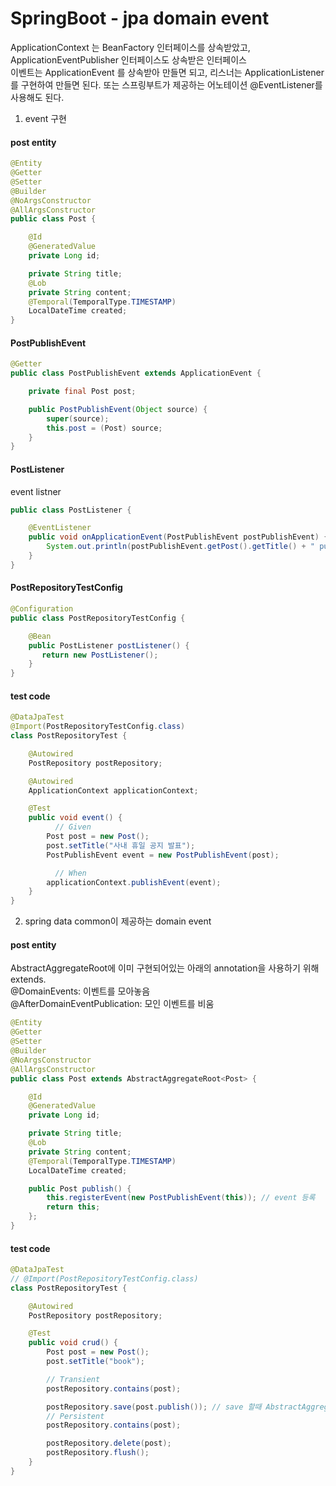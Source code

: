 # SpringBoot - jpa domain event
ApplicationContext 는 BeanFactory 인터페이스를 상속받았고, ApplicationEventPublisher 인터페이스도 상속받은 인터페이스<br/>
이벤트는 ApplicationEvent 를 상속받아 만들면 되고, 리스너는 ApplicationListener를 구현하여 만들면 된다. 또는 스프링부트가 제공하는 어노테이션 @EventListener를 사용해도 된다.<br/>

1. event 구현
#### post entity
```java
@Entity
@Getter
@Setter
@Builder
@NoArgsConstructor
@AllArgsConstructor
public class Post {

    @Id
    @GeneratedValue
    private Long id;

    private String title;
    @Lob
    private String content;
    @Temporal(TemporalType.TIMESTAMP)
    LocalDateTime created;
}
```

#### PostPublishEvent
```java
@Getter
public class PostPublishEvent extends ApplicationEvent {

    private final Post post;

    public PostPublishEvent(Object source) {
        super(source);
        this.post = (Post) source;
    }
}
```

#### PostListener
event listner
```java
public class PostListener {

    @EventListener
    public void onApplicationEvent(PostPublishEvent postPublishEvent) {
        System.out.println(postPublishEvent.getPost().getTitle() + " published.");
    }
}
```

#### PostRepositoryTestConfig
```java
@Configuration
public class PostRepositoryTestConfig {

    @Bean
    public PostListener postListener() {
       return new PostListener();
    }
}
```

#### test code
```java
@DataJpaTest
@Import(PostRepositoryTestConfig.class)
class PostRepositoryTest {

    @Autowired
    PostRepository postRepository;

    @Autowired
    ApplicationContext applicationContext;

    @Test
    public void event() {
          // Given
        Post post = new Post();
        post.setTitle("사내 휴일 공지 발표");
        PostPublishEvent event = new PostPublishEvent(post);

          // When
        applicationContext.publishEvent(event);
    }
}
```

2. spring data common이 제공하는 domain event
#### post entity
AbstractAggregateRoot에 이미 구현되어있는 아래의 annotation을 사용하기 위해 extends. <br/>
@DomainEvents: 이벤트를 모아놓음<br/>
@AfterDomainEventPublication: 모인 이벤트를 비움<br/>

```java
@Entity
@Getter
@Setter
@Builder
@NoArgsConstructor
@AllArgsConstructor
public class Post extends AbstractAggregateRoot<Post> {

    @Id
    @GeneratedValue
    private Long id;

    private String title;
    @Lob
    private String content;
    @Temporal(TemporalType.TIMESTAMP)
    LocalDateTime created;

    public Post publish() {
        this.registerEvent(new PostPublishEvent(this)); // event 등록
        return this;
    };
}
```

#### test code
```java
@DataJpaTest
// @Import(PostRepositoryTestConfig.class)
class PostRepositoryTest {

    @Autowired
    PostRepository postRepository;

    @Test
    public void crud() {
        Post post = new Post();
        post.setTitle("book");

        // Transient
        postRepository.contains(post);

        postRepository.save(post.publish()); // save 할때 AbstractAggregateRoot안에 있던 event를 발생 시킴.
        // Persistent
        postRepository.contains(post);

        postRepository.delete(post);
        postRepository.flush();
    }
}
```
